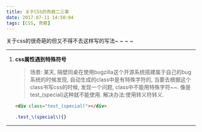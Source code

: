 ```yaml
---
title: 关于CSS的奇葩二三事
date: 2017-07-11 14:50:04
tags: [CSS, 奇葩]
---
```


关于css的很奇葩的但又不得不去这样写的写法~ ~ ~ ~

<!-- more -->
---
1. **css属性遇到特殊符号**
    > 场景: 某天, 隔壁同桌在使用bugzilla这个开源系统搭建属于自己的bug系统的时候发现, 自动生成的class中是有特殊字符的,  当要去根据这个class书写css的时候, 发现一个问题, class中不能用特殊字符~~. 像是test_(special)这种就不能使用.
    解决办法:使用转义符转义.

    ```html
    <div class="test_(special)"></div>
    ```
    ```css
    .test_\(special\){}
    ```

---